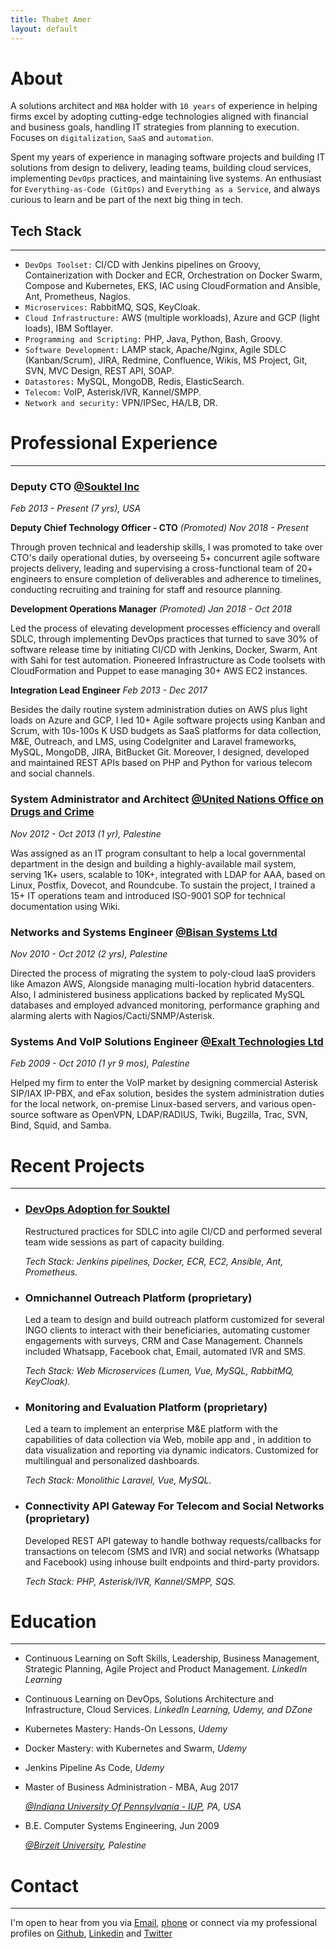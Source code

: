 ```yaml
---
title: Thabet Amer
layout: default
---
```


# About

A solutions architect and `MBA` holder with `10 years` of experience in helping firms excel by adopting cutting-edge technologies aligned with financial and business goals, handling IT strategies from planning to execution. Focuses on `digitalization`, `SaaS` and `automation`.

Spent my years of experience in managing software projects and building IT solutions from design to delivery, leading teams, building cloud services, implementing `DevOps` practices, and maintaining live systems. An enthusiast for `Everything-as-Code (GitOps)` and `Everything as a Service`, and always curious to learn and be part of the next big thing in tech.

## Tech Stack

* * *

* `DevOps Toolset:` CI/CD with Jenkins pipelines on Groovy, Containerization with Docker and ECR, Orchestration on Docker Swarm, Compose and Kubernetes, EKS, IAC using CloudFormation and Ansible, Ant, Prometheus, Nagios.
* `Microservices:` RabbitMQ, SQS, KeyCloak.
* `Cloud Infrastructure:` AWS (multiple workloads), Azure and GCP (light loads), IBM Softlayer.
* `Programming and Scripting:` PHP, Java, Python, Bash, Groovy.
* `Software Development:` LAMP stack, Apache/Nginx, Agile SDLC (Kanban/Scrum), JIRA, Redmine, Confluence, Wikis, MS Project, Git, SVN, MVC Design, REST API, SOAP.
* `Datastores:` MySQL, MongoDB, Redis, ElasticSearch.
* `Telecom:` VoIP, Asterisk/IVR, Kannel/SMPP.
* `Network and security:` VPN/IPSec, HA/LB, DR.

# Professional Experience

* * *
  
### Deputy CTO [@Souktel Inc](http://souktel.com)

_Feb 2013 - Present (7 yrs), USA_

**Deputy Chief Technology Officer - CTO** _(Promoted)_ _Nov 2018 - Present_

Through proven technical and leadership skills, I was promoted to take over CTO's daily operational duties, by overseeing 5+ concurrent agile software projects delivery, leading and supervising a cross-functional team of 20+ engineers to ensure completion of deliverables and adherence to timelines, conducting recruiting and training for staff and resource planning.

**Development Operations Manager** _(Promoted)_ _Jan 2018 - Oct 2018_

Led the process of elevating development processes efficiency and overall SDLC, through implementing DevOps practices that turned to save 30% of software release time by initiating CI/CD with Jenkins, Docker, Swarm, Ant with Sahi for test automation. Pioneered Infrastructure as Code toolsets with CloudFormation and Puppet to ease managing 30+ AWS EC2 instances.

**Integration Lead Engineer** _Feb 2013 - Dec 2017_

Besides the daily routine system administration duties on AWS plus light loads on Azure and GCP, I led 10+ Agile software projects using Kanban and Scrum, with 10s-100s K USD budgets as SaaS platforms for data collection, M&E, Outreach, and LMS, using CodeIgniter and Laravel frameworks, MySQL, MongoDB, JIRA, BitBucket Git. Moreover, I designed, developed and maintained REST APIs based on PHP and Python for various telecom and social channels.

### System Administrator and Architect [@United Nations Office on Drugs and Crime](http://unodc.org)

_Nov 2012 - Oct 2013 (1 yr), Palestine_

Was assigned as an IT program consultant to help a local governmental department in the design and building a highly-available mail system, serving 1K+ users, scalable to 10K+, integrated with LDAP for AAA, based on Linux, Postfix, Dovecot, and Roundcube. To sustain the project, I trained a 15+ IT operations team and introduced ISO-9001 SOP for technical documentation using Wiki.

### Networks and Systems Engineer [@Bisan Systems Ltd](http://www.bisan.com)

_Nov 2010 - Oct 2012 (2 yrs), Palestine_

Directed the process of migrating the system to poly-cloud IaaS providers like Amazon AWS, Alongside managing multi-location hybrid datacenters. Also, I administered business applications backed by replicated MySQL databases and employed advanced monitoring, performance graphing and alarming alerts with Nagios/Cacti/SNMP/Asterisk.

### Systems And VoIP Solutions Engineer [@Exalt Technologies Ltd](http://exalt-tech.com)

_Feb 2009 - Oct 2010 (1 yr 9 mos), Palestine_

Helped my firm to enter the VoIP market by designing commercial Asterisk SIP/IAX IP-PBX, and eFax solution, besides the system administration duties for the local network, on-premise Linux-based servers, and various open-source software as OpenVPN, LDAP/RADIUS, Twiki, Bugzilla, Trac, SVN, Bind, Squid, and Samba.

# Recent Projects

* * *

* ### [DevOps Adoption for Souktel](https://gist.github.com/ThabetAmer)
  
  Restructured practices for SDLC into agile CI/CD and performed several team wide sessions as part of capacity building.
  
  _Tech Stack: Jenkins pipelines, Docker, ECR, EC2, Ansible, Ant, Prometheus._

* ### Omnichannel Outreach Platform (proprietary)

  Led a team to design and build outreach platform customized for several INGO clients to interact with their beneficiaries, automating customer engagements with surveys, CRM and Case Management. Channels included Whatsapp, Facebook chat, Email, automated IVR and SMS.

  _Tech Stack: Web Microservices (Lumen, Vue, MySQL, RabbitMQ, KeyCloak)._

* ### Monitoring and Evaluation Platform (proprietary)

  Led a team to implement an enterprise M&E platform with the capabilities of data collection via Web, mobile app and , in addition to data visualization and reporting via dynamic indicators. Customized for multilingual and personalized dashboards.

  _Tech Stack: Monolithic Laravel, Vue, MySQL._

* ### Connectivity API Gateway For Telecom and Social Networks (proprietary)

  Developed REST API gateway to handle bothway requests/callbacks for transactions on telecom (SMS and IVR) and social networks (Whatsapp and Facebook) using inhouse built endpoints and third-party providors.

  _Tech Stack: PHP, Asterisk/IVR, Kannel/SMPP, SQS._

# Education

* * *

* Continuous Learning on Soft Skills, Leadership, Business Management, Strategic Planning, Agile Project and Product Management. _LinkedIn Learning_

* Continuous Learning on DevOps, Solutions Architecture and Infrastructure, Cloud Services. _LinkedIn Learning, Udemy, and DZone_

* Kubernetes Mastery: Hands-On Lessons, _Udemy_

* Docker Mastery: with Kubernetes and Swarm, _Udemy_

* Jenkins Pipeline As Code, _Udemy_

* Master of Business Administration - MBA, Aug 2017

  _[@Indiana University Of Pennsylvania - IUP](http://iup.edu/), PA, USA_

* B.E. Computer Systems Engineering, Jun 2009

  _[@Birzeit University](http://birzeit.edu/), Palestine_

# Contact

* * *

I'm open to hear from you via [Email](mailto:thabet.amer@gmail.com), [phone](tel:+1-773-669-6004) or connect via my professional profiles on
[Github](https://github.com/thabetamer), [Linkedin](https://linkedin.com/in/thabetamer) and [Twitter](https://twitter.com/thabetamer)
